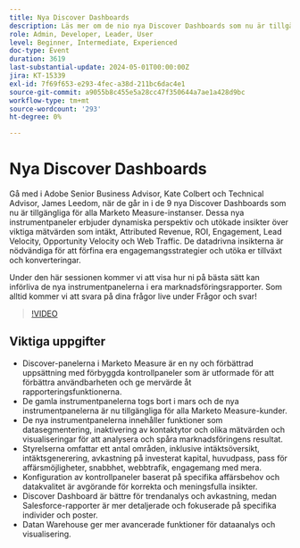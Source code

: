 ```yaml
---
title: Nya Discover Dashboards
description: Läs mer om de nio nya Discover Dashboards som nu är tillgängliga för alla Marketo Measure-instanser. Dessa nya instrumentpaneler erbjuder dynamiska perspektiv och utökade insikter över viktiga mätvärden som intäkt, Attributed Revenue, ROI, Engagement, Lead Velocity, Opportunity Velocity och Web Traffic.
role: Admin, Developer, Leader, User
level: Beginner, Intermediate, Experienced
doc-type: Event
duration: 3619
last-substantial-update: 2024-05-01T00:00:00Z
jira: KT-15339
exl-id: 7f69f653-e293-4fec-a38d-211bc6dac4e1
source-git-commit: a9055b8c455e5a28cc47f350644a7ae1a428d9bc
workflow-type: tm+mt
source-wordcount: '293'
ht-degree: 0%

---
```


# Nya Discover Dashboards

Gå med i Adobe Senior Business Advisor, Kate Colbert och Technical Advisor, James Leedom, när de går in i de 9 nya Discover Dashboards som nu är tillgängliga för alla Marketo Measure-instanser. Dessa nya instrumentpaneler erbjuder dynamiska perspektiv och utökade insikter över viktiga mätvärden som intäkt, Attributed Revenue, ROI, Engagement, Lead Velocity, Opportunity Velocity och Web Traffic. De datadrivna insikterna är nödvändiga för att förfina era engagemangsstrategier och utöka er tillväxt och konverteringar.

Under den här sessionen kommer vi att visa hur ni på bästa sätt kan införliva de nya instrumentpanelerna i era marknadsföringsrapporter. Som alltid kommer vi att svara på dina frågor live under Frågor och svar!

>[!VIDEO](https://video.tv.adobe.com/v/3428405/?learn=on)

## Viktiga uppgifter

* Discover-panelerna i Marketo Measure är en ny och förbättrad uppsättning med förbyggda kontrollpaneler som är utformade för att förbättra användbarheten och ge mervärde åt rapporteringsfunktionerna.
* De gamla instrumentpanelerna togs bort i mars och de nya instrumentpanelerna är nu tillgängliga för alla Marketo Measure-kunder.
* De nya instrumentpanelerna innehåller funktioner som datasegmentering, inaktivering av kontaktytor och olika mätvärden och visualiseringar för att analysera och spåra marknadsföringens resultat.
* Styrelserna omfattar ett antal områden, inklusive intäktsöversikt, intäktsgenerering, avkastning på investerat kapital, huvudpass, pass för affärsmöjligheter, snabbhet, webbtrafik, engagemang med mera.
* Konfiguration av kontrollpaneler baserat på specifika affärsbehov och datakvalitet är avgörande för korrekta och meningsfulla insikter.
* Discover Dashboard är bättre för trendanalys och avkastning, medan Salesforce-rapporter är mer detaljerade och fokuserade på specifika individer och poster.
* Datan Warehouse ger mer avancerade funktioner för dataanalys och visualisering.
